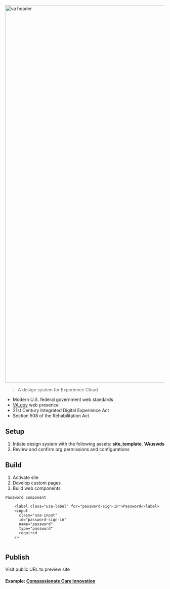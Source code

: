 <img width="1191" alt="va header" src="https://user-images.githubusercontent.com/104940944/171872105-9676d357-4a29-4427-9dfa-4f4d846f75be.png">

> A design system for Experience Cloud
* Modern U.S. federal government web standards
* [VA.gov](https://www.va.gov/) web presence
* 21st Century Integrated Digital Experience Act
* Section 508 of the Rehabilitation Act

## Setup
1. Intiate design system with the following assets: **site_template**, **VAuswds**
2. Review and confirm org permissions and configurations

## Build
1. Activate site
2. Develop custom pages
3. Build web components

```
Password component

    <label class="usa-label" for="password-sign-in">Password</label>
    <input
      class="usa-input"
      id="password-sign-in"
      name="password"
      type="password"
      required
    />
    
```


## Publish
Visit public URL to preview site


#### Example: [Compassionate Care Innovation](https://ccidev-vacommunity.cs133.force.com/ccisubmissionportal)
